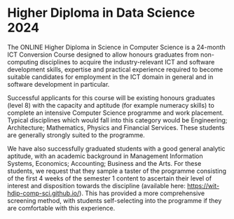 # Higher Diploma in Data Science 2024
 
 The ONLINE Higher Diploma in Science in Computer Science is a 24-month ICT Conversion Course designed to allow honours graduates from non-computing disciplines to acquire the industry-relevant ICT and software development skills, expertise and practical experience required to become suitable candidates for employment in the ICT domain in general and in software development in particular. 

 Successful applicants for this course will be existing honours graduates (level 8) with the capacity and aptitude (for example numeracy skills) to complete an intensive Computer Science programme and work placement. Typical disciplines which would fall into this category would be Engineering; Architecture; Mathematics, Physics and Financial Services. These students are generally strongly suited to the programme.

We have also successfully graduated students with a good general analytic aptitude, with an academic background in Management Information Systems, Economics; Accounting; Business and the Arts. For these students, we request that they sample a taster of the programme consisting of the first 4 weeks of the semester 1 content to ascertain their level of interest and disposition towards the discipline (available here: https://wit-hdip-comp-sci.github.io/). This has provided a more comprehensive screening method, with students self-selecting into the programme if they are comfortable with this experience.